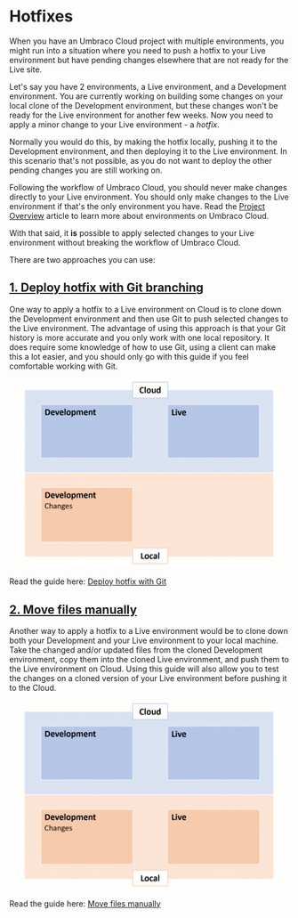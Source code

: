# Hotfixes

When you have an Umbraco Cloud project with multiple environments, you might run into a situation where you need to push a hotfix to your Live environment but have pending changes elsewhere that are not ready for the Live site.

Let's say you have 2 environments, a Live environment, and a Development environment. You are currently working on building some changes on your local clone of the Development environment, but these changes won't be ready for the Live environment for another few weeks. Now you need to apply a minor change to your Live environment - a _hotfix_.

Normally you would do this, by making the hotfix locally, pushing it to the Development environment, and then deploying it to the Live environment. In this scenario that's not possible, as you do not want to deploy the other pending changes you are still working on.

Following the workflow of Umbraco Cloud, you should never make changes directly to your Live environment. You should only make changes to the Live environment if that's the only environment you have. Read the [Project Overview](../../getting-started/project-overview.md) article to learn more about environments on Umbraco Cloud.

With that said, it **is** possible to apply selected changes to your Live environment without breaking the workflow of Umbraco Cloud.

There are two approaches you can use:

## [1. Deploy hotfix with Git branching](using-git.md)

One way to apply a hotfix to a Live environment on Cloud is to clone down the Development environment and then use Git to push selected changes to the Live environment. The advantage of using this approach is that your Git history is more accurate and you only work with one local repository. It does require some knowledge of how to use Git, using a client can make this a lot easier, and you should only go with this guide if you feel comfortable working with Git.

![Use Git](../../.gitbook/assets/hotfix-using-git.gif)

Read the guide here: [Deploy hotfix with Git](using-git.md)

## [2. Move files manually](move-files-manually.md)

Another way to apply a hotfix to a Live environment would be to clone down both your Development and your Live environment to your local machine. Take the changed and/or updated files from the cloned Development environment, copy them into the cloned Live environment, and push them to the Live environment on Cloud. Using this guide will also allow you to test the changes on a cloned version of your Live environment before pushing it to the Cloud.

![Manual move](../../.gitbook/assets/hotfix-manual-move.gif)

Read the guide here: [Move files manually](move-files-manually.md)
